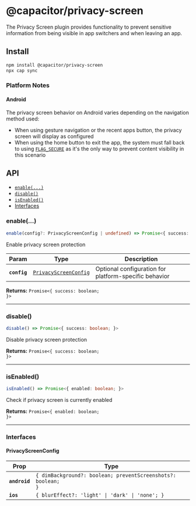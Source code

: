 # @capacitor/privacy-screen

The Privacy Screen plugin provides functionality to prevent sensitive information from being visible in app switchers and when leaving an app.

## Install

```bash
npm install @capacitor/privacy-screen
npx cap sync
```

### Platform Notes

#### Android
The privacy screen behavior on Android varies depending on the navigation method used:
- When using gesture navigation or the recent apps button, the privacy screen will display as configured
- When using the home button to exit the app, the system must fall back to using [`FLAG_SECURE`](https://developer.android.com/reference/android/view/WindowManager.LayoutParams#FLAG_SECURE) as it's the only way to prevent content visibility in this scenario

## API

<docgen-index>

* [`enable(...)`](#enable)
* [`disable()`](#disable)
* [`isEnabled()`](#isenabled)
* [Interfaces](#interfaces)

</docgen-index>

<docgen-api>
<!--Update the source file JSDoc comments and rerun docgen to update the docs below-->

### enable(...)

```typescript
enable(config?: PrivacyScreenConfig | undefined) => Promise<{ success: boolean; }>
```

Enable privacy screen protection

| Param        | Type                                                                | Description                                           |
| ------------ | ------------------------------------------------------------------- | ----------------------------------------------------- |
| **`config`** | <code><a href="#privacyscreenconfig">PrivacyScreenConfig</a></code> | Optional configuration for platform-specific behavior |

**Returns:** <code>Promise&lt;{ success: boolean; }&gt;</code>

--------------------


### disable()

```typescript
disable() => Promise<{ success: boolean; }>
```

Disable privacy screen protection

**Returns:** <code>Promise&lt;{ success: boolean; }&gt;</code>

--------------------


### isEnabled()

```typescript
isEnabled() => Promise<{ enabled: boolean; }>
```

Check if privacy screen is currently enabled

**Returns:** <code>Promise&lt;{ enabled: boolean; }&gt;</code>

--------------------


### Interfaces


#### PrivacyScreenConfig

| Prop          | Type                                                                    |
| ------------- | ----------------------------------------------------------------------- |
| **`android`** | <code>{ dimBackground?: boolean; preventScreenshots?: boolean; }</code> |
| **`ios`**     | <code>{ blurEffect?: 'light' \| 'dark' \| 'none'; }</code>              |


</docgen-api>
